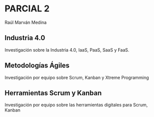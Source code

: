 # PARCIAL 2

Raúl Marván Medina

## Industria 4.0
Investigación sobre la Industria 4.0, IaaS, PaaS, SaaS y FaaS.

## Metodologías Ágiles
Investigación por equipo sobre Scrum, Kanban y Xtreme Programming

## Herramientas Scrum y Kanban
Investigación por equipo sobre las herramientas digitales para Scrum, Kanban
